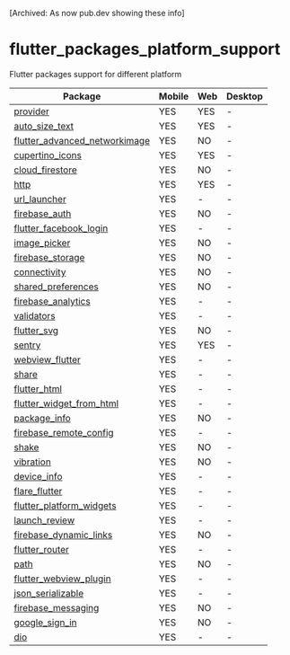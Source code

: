 [Archived: As now pub.dev showing these info]

# flutter_packages_platform_support
Flutter packages support for different platform


Package | Mobile | Web | Desktop
--- | --- | --- | ---
[provider](https://pub.dev/packages/provider) | YES | YES | -
[auto_size_text](https://pub.dev/packages/auto_size_text) | YES | YES | -
[flutter_advanced_networkimage](https://pub.dev/packages/flutter_advanced_networkimage) | YES | NO | -
[cupertino_icons](https://pub.dev/packages/cupertino_icons) | YES | YES | - 
[cloud_firestore](https://pub.dev/packages/cloud_firestore) | YES | NO | - 
[http](https://pub.dev/packages/http) | YES | YES | - 
[url_launcher](https://pub.dev/packages/url_launcher) | YES | - | - 
[firebase_auth](https://pub.dev/packages/firebase_auth) | YES | NO | - 
[flutter_facebook_login](https://pub.dev/packages/flutter_facebook_login) | YES | - | - 
[image_picker](https://pub.dev/packages/image_picker) | YES | NO | - 
[firebase_storage](https://pub.dev/packages/firebase_storage) | YES | NO | - 
[connectivity](https://pub.dev/packages/connectivity) | YES | NO | - 
[shared_preferences](https://pub.dev/packages/shared_preferences) | YES | NO | - 
[firebase_analytics](https://pub.dev/packages/firebase_analytics) | YES | - | - 
[validators](https://pub.dev/packages/validators) | YES | - | - 
[flutter_svg](https://pub.dev/packages/flutter_svg) | YES | NO | - 
[sentry](https://pub.dev/packages/sentry) | YES | YES | - 
[webview_flutter](https://pub.dev/packages/webview_flutter) | YES | - | - 
[share](https://pub.dev/packages/share) | YES | - | - 
[flutter_html](https://pub.dev/packages/flutter_html) | YES | - | - 
[flutter_widget_from_html](https://pub.dev/packages/flutter_widget_from_html) | YES | - | - 
[package_info](https://pub.dev/packages/package_info) | YES | NO | - 
[firebase_remote_config](https://pub.dev/packages/firebase_remote_config) | YES | - | - 
[shake](https://pub.dev/packages/shake) | YES | NO | - 
[vibration](https://pub.dev/packages/vibration) | YES | NO | - 
[device_info](https://pub.dev/packages/device_info) | YES | - | - 
[flare_flutter](https://pub.dev/packages/flare_flutter) | YES | - | - 
[flutter_platform_widgets](https://pub.dev/packages/flutter_platform_widgets) | YES | - | - 
[launch_review](https://pub.dev/packages/launch_review) | YES | - | - 
[firebase_dynamic_links](https://pub.dev/packages/firebase_dynamic_links) | YES | NO | - 
[flutter_router](https://pub.dev/packages/flutter_router) | YES | - | - 
[path](https://pub.dev/packages/path) | YES | NO | - 
[flutter_webview_plugin](https://pub.dev/packages/flutter_webview_plugin) | YES | - | - 
[json_serializable](https://pub.dev/packages/json_serializable) | YES | - | - 
[firebase_messaging](https://pub.dev/packages/firebase_messaging) | YES | NO | - 
[google_sign_in](https://pub.dev/packages/google_sign_in) | YES | NO | - 
[dio](https://pub.dev/packages/dio) | YES | - | - 
